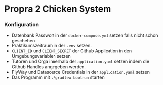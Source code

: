 # Propra 2 Chicken System

### Konfiguration

- Datenbank Passwort in der ```docker-compose.yml``` setzen falls nicht schon geschehen
- Praktikumszeitraum in der ```.env``` setzen.
- ```CLIENT_ID``` und ```CLIENT_SECRET``` der Github Application in den Umgebungsvariablen setzen
- Tutoren und Orga innerhalb der ```application.yaml```  setzen indem die Github Handles angegeben werden.
- FlyWay und Datasource Credentials in der ```application.yaml``` setzen
- Das Programm mit ```./gradlew bootrun``` starten




